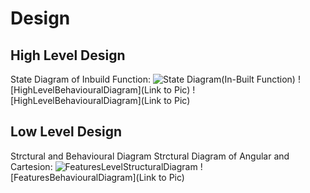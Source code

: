 # Design

## High Level Design 

State Diagram of Inbuild Function:
![State Diagram(In-Built Function)](https://user-images.githubusercontent.com/78848562/107875685-5a837f00-6ee7-11eb-9629-ff9064a72354.png)
![HighLevelBehaviouralDiagram](Link to Pic)
![HighLevelBehaviouralDiagram](Link to Pic)

## Low Level Design 

Strctural and Behavioural Diagram
Strctural Diagram of Angular and Cartesion:
![FeaturesLevelStructuralDiagram](https://user-images.githubusercontent.com/78848562/107875693-640ce700-6ee7-11eb-9b71-18550bba448c.png)
![FeaturesBehaviouralDiagram](Link to Pic)
